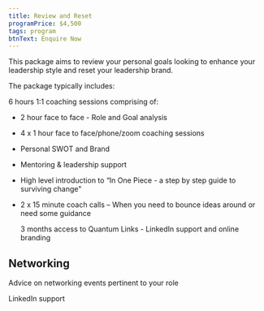 ```yaml
---
title: Review and Reset
programPrice: $4,500
tags: program
btnText: Enquire Now
---
```

This package aims to review your personal goals looking to enhance your leadership style and reset your leadership brand.  

The package typically includes:

6 hours  1:1 coaching sessions comprising of:

* 2 hour face to face - Role and Goal analysis
* 4 x 1 hour face to face/phone/zoom coaching sessions
* Personal SWOT and Brand
* Mentoring & leadership support
* High level introduction to “In One Piece - a step by step guide to surviving change"
* 2 x 15 minute coach calls – When you need to bounce ideas around or need some guidance

  3 months access to Quantum Links - LinkedIn support and online branding

## Networking

Advice on networking events pertinent to your role

LinkedIn support
